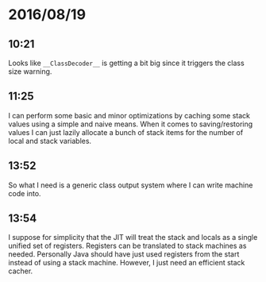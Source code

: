 # 2016/08/19

## 10:21

Looks like `__ClassDecoder__` is getting a bit big since it triggers the class
size warning.

## 11:25

I can perform some basic and minor optimizations by caching some stack values
using a simple and naive means. When it comes to saving/restoring values I can
just lazily allocate a bunch of stack items for the number of local and stack
variables.

## 13:52

So what I need is a generic class output system where I can write machine code
into.

## 13:54

I suppose for simplicity that the JIT will treat the stack and locals as a
single unified set of registers. Registers can be translated to stack machines
as needed. Personally Java should have just used registers from the start
instead of using a stack machine. However, I just need an efficient stack
cacher.

